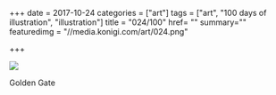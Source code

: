+++
date = 2017-10-24
categories = ["art"]
tags = ["art", "100 days of illustration", "illustration"]
title = "024/100"
href= ""
summary=""
featuredimg = "//media.konigi.com/art/024.png"

+++

<img src="//media.konigi.com/art/024.png" />

Golden Gate
